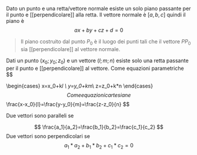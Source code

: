 Dato un punto e una retta/vettore normale esiste un solo piano passante per il punto e [[perpendicolare]] alla retta.
Il vettore normale è $[a,b,c]$ quindi il piano è
$$
ax+by+cz+d=0
$$
>Il piano costruito dal punto $P_0$ è il luogo dei punti tali che il vettore $PP_0$ sia [[perpendicolare]] al vettore normale.


Dati un punto $(x_0;y_0;z_0)$ e un vettore $(l;m;n)$ esiste solo una retta passante per il punto e [[perpendicolare]] al vettore.
Come equazioni parametriche 
$$

\begin{cases} 
x=x_0+k*l \\
y=y_0+k*m\\
z=z_0+k*n
\end{cases}
$$
Come equazioni cartesiane 
$$
\frac{x-x_0}{l}=\frac{y-y_0}{m}=\frac{z-z_0}{n}
$$

Due vettori sono paralleli se 

$$
\frac{a_1}{a_2}=\frac{b_1}{b_2}=\frac{c_1}{c_2}
$$
Due vettori sono perpendicolari se 
$$
a_1*a_2+b_1*b_2+c_1*c_2=0
$$
